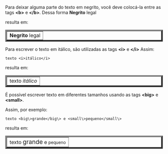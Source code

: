 Para deixar alguma parte do texto em negrito, você deve colocá-la entre as tags <b><b\></b> e <b></b\></b>.
Dessa forma 
	<b>Negrito</b> legal 
	
resulta em:

<table border="5"><tr><td>
<b>Negrito</b> legal
</td></tr></table>

Para escrever o texto em itálico, são utilizadas as tags <b><i\></b> e <b></i\></b>
Assim:

	texto <i>itálico</i>
	
resulta em:
<table border="5"><tr><td>
texto <i>itálico</i>
</td></tr></table>

É possível escrever texto em diferentes tamanhos usando as tags <b><big\></b> e <b><small\></b>.

Assim, por exemplo:

	texto <big\>grande</big\> e <small\>pequeno</small\>

resulta em:
<table border="5"><tr><td>
texto <big>grande</big> e <small>pequeno</small>
</td></tr></table>